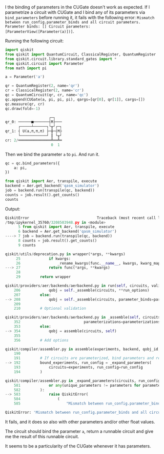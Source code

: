 I the binding of parameters in the CUGate doesn't work as expected.
If I parametrize a circuit with CUGate and I bind any of its parameters via `bind_parameters` before running it, it fails with the following error: `Mismatch between run_config.parameter_binds and all circuit parameters. Parameter binds: [] Circuit parameters: [ParameterView([Parameter(a)])]`.


Running the following circuit:
```python
import qiskit
from qiskit import QuantumCircuit, ClassicalRegister, QuantumRegister
from qiskit.circuit.library.standard_gates import *
from qiskit.circuit import Parameter
from math import pi

a = Parameter('a')

qr = QuantumRegister(2, name='qr')
cr = ClassicalRegister(2, name='cr')
qc = QuantumCircuit(qr, cr, name='qc')
qc.append(CUGate(a, pi, pi, pi), qargs=[qr[0], qr[1]], cargs=[])
qc.measure(qr, cr)
qc.draw(fold=-1)
```
```python
                    ┌─┐
qr_0: ──────■───────┤M├───
      ┌─────┴──────┐└╥┘┌─┐
qr_1: ┤ U(a,π,π,π) ├─╫─┤M├
      └────────────┘ ║ └╥┘
cr: 2/═══════════════╩══╩═
                     0  1
```

Then we bind the parameter `a` to `pi`. And run it.
```python
qc = qc.bind_parameters({
    a: pi,
})

from qiskit import Aer, transpile, execute
backend = Aer.get_backend('qasm_simulator')
job = backend.run(transpile(qc, backend))
counts = job.result().get_counts()
counts
```
Output:
```python
QiskitError                               Traceback (most recent call last)
/tmp/ipykernel_35760/3208503948.py in <module>
      5 from qiskit import Aer, transpile, execute
      6 backend = Aer.get_backend('qasm_simulator')
----> 7 job = backend.run(transpile(qc, backend))
      8 counts = job.result().get_counts()
      9 counts

qiskit/utils/deprecation.py in wrapper(*args, **kwargs)
     25             if kwargs:
     26                 _rename_kwargs(func.__name__, kwargs, kwarg_map)
---> 27             return func(*args, **kwargs)
     28
     29         return wrapper

qiskit/providers/aer/backends/aerbackend.py in run(self, circuits, validate, parameter_binds, **run_options)
    206             qobj = self._assemble(circuits, **run_options)
    207         else:
--> 208             qobj = self._assemble(circuits, parameter_binds=parameter_binds, **run_options)
    209
    210         # Optional validation

qiskit/providers/aer/backends/aerbackend.py in _assemble(self, circuits, parameter_binds, **run_options)
    352                             parameterizations=parameterizations)
    353         else:
--> 354             qobj = assemble(circuits, self)
    355
    356         # Add options

qiskit/compiler/assembler.py in assemble(experiments, backend, qobj_id, qobj_header, shots, memory, max_credits, seed_simulator, qubit_lo_freq, meas_lo_freq, qubit_lo_range, meas_lo_range, schedule_los, meas_level, meas_return, meas_map, memory_slot_size, rep_time, rep_delay, parameter_binds, parametric_pulses, init_qubits, **run_config)
    190
    191         # If circuits are parameterized, bind parameters and remove from run_config
--> 192         bound_experiments, run_config = _expand_parameters(
    193             circuits=experiments, run_config=run_config
    194         )

qiskit/compiler/assembler.py in _expand_parameters(circuits, run_config)
    581             or any(unique_parameters != parameters for parameters in all_circuit_parameters)
    582         ):
--> 583             raise QiskitError(
    584                 (
    585                     "Mismatch between run_config.parameter_binds and all circuit parameters. "

QiskitError: 'Mismatch between run_config.parameter_binds and all circuit parameters. Parameter binds: [] Circuit parameters: [ParameterView([Parameter(a)])]'
```
It fails, and it does so also with other parameters and/or other float values.



The circuit should bind the parameter `a`, return a runnable circuit and give me the result of this runnable circuit.


It seems to be a particularity of the CUGate whenever it has parameters.